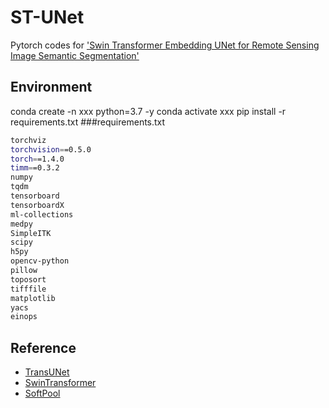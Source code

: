 # ST-UNet
Pytorch codes for ['Swin Transformer Embedding UNet for Remote
Sensing Image Semantic Segmentation'](https://ieeexplore.ieee.org/stamp/stamp.jsp?tp=&arnumber=9686686)

## Environment
conda create -n xxx python=3.7 -y
conda activate xxx
pip install -r requirements.txt
###requirements.txt
```bash
torchviz
torchvision==0.5.0
torch==1.4.0
timm==0.3.2
numpy
tqdm
tensorboard
tensorboardX
ml-collections
medpy
SimpleITK
scipy
h5py
opencv-python
pillow
toposort
tifffile
matplotlib
yacs 
einops
```



## Reference
* [TransUNet](https://github.com/Beckschen/TransUNet)
* [SwinTransformer](https://github.com/SwinTransformer/Swin-Transformer-Semantic-Segmentation)
* [SoftPool](https://github.com/alexandrosstergiou/SoftPool)
